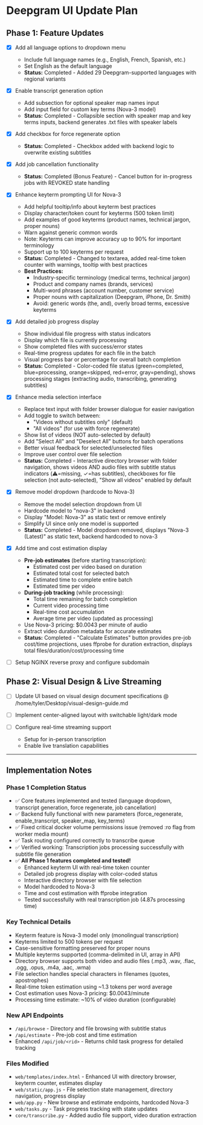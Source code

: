 # Deepgram UI Update Plan

## Phase 1: Feature Updates

- [x] Add all language options to dropdown menu
  - Include full language names (e.g., English, French, Spanish, etc.)
  - Set English as the default language
  - **Status:** Completed - Added 29 Deepgram-supported languages with regional variants

- [x] Enable transcript generation option
  - Add subsection for optional speaker map names input
  - Add input field for custom key terms (Nova-3 model)
  - **Status:** Completed - Collapsible section with speaker map and key terms inputs, backend generates .txt files with speaker labels

- [x] Add checkbox for force regenerate option
  - **Status:** Completed - Checkbox added with backend logic to overwrite existing subtitles

- [x] Add job cancellation functionality
  - **Status:** Completed (Bonus Feature) - Cancel button for in-progress jobs with REVOKED state handling

- [x] Enhance keyterm prompting UI for Nova-3
  - Add helpful tooltip/info about keyterm best practices
  - Display character/token count for keyterms (500 token limit)
  - Add examples of good keyterms (product names, technical jargon, proper nouns)
  - Warn against generic common words
  - Note: Keyterms can improve accuracy up to 90% for important terminology
  - Support up to 100 keyterms per request
  - **Status:** Completed - Changed to textarea, added real-time token counter with warnings, tooltip with best practices
  - **Best Practices:**
    - Industry-specific terminology (medical terms, technical jargon)
    - Product and company names (brands, services)
    - Multi-word phrases (account number, customer service)
    - Proper nouns with capitalization (Deepgram, iPhone, Dr. Smith)
    - Avoid: generic words (the, and), overly broad terms, excessive keyterms

- [x] Add detailed job progress display
  - Show individual file progress with status indicators
  - Display which file is currently processing
  - Show completed files with success/error states
  - Real-time progress updates for each file in the batch
  - Visual progress bar or percentage for overall batch completion
  - **Status:** Completed - Color-coded file status (green=completed, blue=processing, orange=skipped, red=error, gray=pending), shows processing stages (extracting audio, transcribing, generating subtitles)

- [x] Enhance media selection interface
  - Replace text input with folder browser dialogue for easier navigation
  - Add toggle to switch between:
    - "Videos without subtitles only" (default)
    - "All videos" (for use with force regenerate)
  - Show list of videos (NOT auto-selected by default)
  - Add "Select All" and "Deselect All" buttons for batch operations
  - Better visual feedback for selected/unselected files
  - Improve user control over file selection
  - **Status:** Completed - Interactive directory browser with folder navigation, shows videos AND audio files with subtitle status indicators (⚠️=missing, ✓=has subtitles), checkboxes for file selection (not auto-selected), "Show all videos" enabled by default

- [x] Remove model dropdown (hardcode to Nova-3)
  - Remove the model selection dropdown from UI
  - Hardcode model to "nova-3" in backend
  - Display "Model: Nova-3" as static text or remove entirely
  - Simplify UI since only one model is supported
  - **Status:** Completed - Model dropdown removed, displays "Nova-3 (Latest)" as static text, backend hardcoded to nova-3

- [x] Add time and cost estimation display
  - **Pre-job estimates** (before starting transcription):
    - Estimated cost per video based on duration
    - Estimated total cost for selected batch
    - Estimated time to complete entire batch
    - Estimated time per video
  - **During-job tracking** (while processing):
    - Total time remaining for batch completion
    - Current video processing time
    - Real-time cost accumulation
    - Average time per video (updated as processing)
  - Use Nova-3 pricing: $0.0043 per minute of audio
  - Extract video duration metadata for accurate estimates
  - **Status:** Completed - "Calculate Estimates" button provides pre-job cost/time projections, uses ffprobe for duration extraction, displays total files/duration/cost/processing time

- [ ] Setup NGINX reverse proxy and configure subdomain

## Phase 2: Visual Design & Live Streaming

- [ ] Update UI based on visual design document specifications @ /home/tyler/Desktop/visual-design-guide.md

- [ ] Implement center-aligned layout with switchable light/dark mode

- [ ] Configure real-time streaming support
  - Setup for in-person transcription
  - Enable live translation capabilities

---

## Implementation Notes

### Phase 1 Completion Status
- ✅ Core features implemented and tested (language dropdown, transcript generation, force regenerate, job cancellation)
- ✅ Backend fully functional with new parameters (force_regenerate, enable_transcript, speaker_map, key_terms)
- ✅ Fixed critical docker volume permissions issue (removed :ro flag from worker media mount)
- ✅ Task routing configured correctly to transcribe queue
- ✅ Verified working: Transcription jobs processing successfully with subtitle file generation
- ✅ **All Phase 1 features completed and tested!**
  - Enhanced keyterm UI with real-time token counter
  - Detailed job progress display with color-coded status
  - Interactive directory browser with file selection
  - Model hardcoded to Nova-3
  - Time and cost estimation with ffprobe integration
  - Tested successfully with real transcription job (4.87s processing time)

### Key Technical Details
- Keyterm feature is Nova-3 model only (monolingual transcription)
- Keyterms limited to 500 tokens per request
- Case-sensitive formatting preserved for proper nouns
- Multiple keyterms supported (comma-delimited in UI, array in API)
- Directory browser supports both video and audio files (.mp3, .wav, .flac, .ogg, .opus, .m4a, .aac, .wma)
- File selection handles special characters in filenames (quotes, apostrophes)
- Real-time token estimation using ~1.3 tokens per word average
- Cost estimation uses Nova-3 pricing: $0.0043/minute
- Processing time estimate: ~10% of video duration (configurable)

### New API Endpoints
- `/api/browse` - Directory and file browsing with subtitle status
- `/api/estimate` - Pre-job cost and time estimation
- Enhanced `/api/job/<rid>` - Returns child task progress for detailed tracking

### Files Modified
- `web/templates/index.html` - Enhanced UI with directory browser, keyterm counter, estimates display
- `web/static/app.js` - File selection state management, directory navigation, progress display
- `web/app.py` - New browse and estimate endpoints, hardcoded Nova-3
- `web/tasks.py` - Task progress tracking with state updates
- `core/transcribe.py` - Added audio file support, video duration extraction